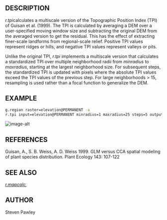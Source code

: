 ## DESCRIPTION

*r.tpi*calculates a multiscale version of the Topographic Position Index
(TPI) of Guisan et al. (1999). The TPI is calculated by averaging a DEM
over a user-specified moving window size and subtracting the original
DEM from the averaged version to get the residual. This has the effect
of extracting finer-scale landforms from regional-scale relief. Positive
TPI values represent ridges or hills, and negative TPI values represent
valleys or pits.

Unlike the original TPI, *r.tpi* implements a multiscale version that
calculates a standardized TPI over multiple neighborhood radii from
*minradius* to *maxradius*, starting at the largest neighborhood size.
For subsequent steps, the standardized TPI is updated with pixels where
the absolute TPI values exceed the TPI values of the previous step. For
large neighborhoods \> 15, resampling is used rather than a focal
function to generalize the DEM.

## EXAMPLE

```sh
g.region raster=elevation@PERMANENT -a
r.tpi input=elevation@PERMANENT minradius=1 maxradius=25 steps=5 output=tpi
```

![image-alt](r_tpi.png)

## REFERENCES

Guisan, A., S. B. Weiss, A. D. Weiss 1999. GLM versus CCA spatial
modeling of plant species distribution. Plant Ecology 143: 107-122

## SEE ALSO

*[r.mapcalc](https://grass.osgeo.org/grass-stable/manuals/r.mapcalc.html),*

## AUTHOR

Steven Pawley
